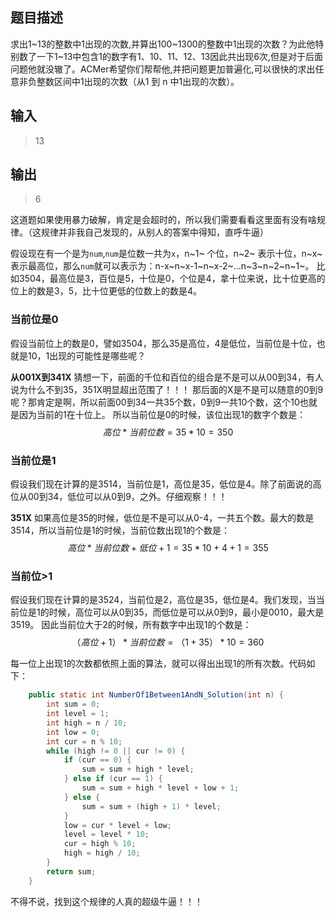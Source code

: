 ## 题目描述
求出1\~13的整数中1出现的次数,并算出100\~1300的整数中1出现的次数？为此他特别数了一下1~13中包含1的数字有1、10、11、12、13因此共出现6次,但是对于后面问题他就没辙了。ACMer希望你们帮帮他,并把问题更加普遍化,可以很快的求出任意非负整数区间中1出现的次数（从1 到 n 中1出现的次数）。

## 输入
> 13

## 输出
> 6

这道题如果使用暴力破解，肯定是会超时的，所以我们需要看看这里面有没有啥规律。（这规律并非我自己发现的，从别人的答案中得知，直呼牛逼）

假设现在有一个是为`num`,`num`是位数一共为`x`，n~1~ 个位，n~2~ 表示十位，n~x~ 表示最高位，那么`num`就可以表示为：n-x~n~x-1~n~x-2~...n~3~n~2~n~1~。
比如3504，最高位是3，百位是5，十位是0，个位是4，拿十位来说，比十位更高的位上的数是3，5，比十位更低的位数上的数是4。

### 当前位是0
假设当前位上的数是0，譬如3504，那么35是高位，4是低位，当前位是十位，也就是10，1出现的可能性是哪些呢？

**从001X到341X**
猜想一下，前面的千位和百位的组合是不是可以从00到34，有人说为什么不到35，351X明显超出范围了！！！
那后面的X是不是可以随意的0到9呢？那肯定是啊，所以前面00到34一共35个数，0到9一共10个数，这个10也就是因为当前的1在十位上。
所以当前位是0的时候，该位出现1的数字个数是：
$$
高位*当前位数 = 35 *10 =350
$$

### 当前位是1
假设我们现在计算的是3514，当前位是1，高位是35，低位是4。除了前面说的高位从00到34，低位可以从0到9，之外。仔细观察！！！

**351X**
如果高位是35的时候，低位是不是可以从0-4，一共五个数。最大的数是3514，所以当前位是1的时候，当前位数出现1的个数是：
$$
高位*当前位数+低位+1 = 35*10+4+1 = 355
$$

### 当前位>1
假设我们现在计算的是3524，当前位是2，高位是35，低位是4。我们发现，当当前位是1的时候，高位可以从0到35，而低位是可以从0到9，最小是0010，最大是3519。
因此当前位大于2的时候，所有数字中出现1的个数是：
$$
（高位+1）*当前位数 = （1+35）*10 = 360
$$


每一位上出现1的次数都依照上面的算法，就可以得出出现1的所有次数。代码如下：
```java
    public static int NumberOf1Between1AndN_Solution(int n) {
        int sum = 0;
        int level = 1;
        int high = n / 10;
        int low = 0;
        int cur = n % 10;
        while (high != 0 || cur != 0) {
            if (cur == 0) {
                sum = sum + high * level;
            } else if (cur == 1) {
                sum = sum + high * level + low + 1;
            } else {
                sum = sum + (high + 1) * level;
            }
            low = cur * level + low;
            level = level * 10;
            cur = high % 10;
            high = high / 10;
        }
        return sum;
    }
```
不得不说，找到这个规律的人真的超级牛逼！！！


